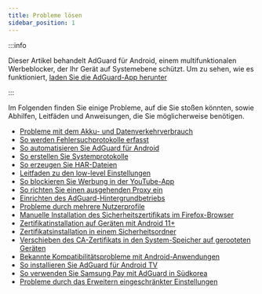 ```yaml
---
title: Probleme lösen
sidebar_position: 1
---
```


:::info

Dieser Artikel behandelt AdGuard für Android, einem multifunktionalen Werbeblocker, der Ihr Gerät auf Systemebene schützt. Um zu sehen, wie es funktioniert, [laden Sie die AdGuard-App herunter](https://agrd.io/download-kb-adblock)

:::

Im Folgenden finden Sie einige Probleme, auf die Sie stoßen könnten, sowie Abhilfen, Leitfäden und Anweisungen, die Sie möglicherweise benötigen.

- [Probleme mit dem Akku- und Datenverkehrverbrauch](/adguard-for-android/solving-problems/battery.md)
- [So werden Fehlersuchprotokolle erfasst](/adguard-for-android/solving-problems/log.md)
- [So automatisieren Sie AdGuard für Android](/adguard-for-android/solving-problems/tasker.md)
- [So erstellen Sie Systemprotokolle](/adguard-for-android/solving-problems/logcat.md)
- [So erzeugen Sie HAR-Dateien](/adguard-for-android/solving-problems/har.md)
- [Leitfaden zu den low-level Einstellungen](/adguard-for-android/solving-problems/low-level-settings.md)
- [So blockieren Sie Werbung in der YouTube-App](adguard-for-android/solving-problems/youtube-ads.md)
- [So richten Sie einen ausgehenden Proxy ein](/adguard-for-android/solving-problems/outbound-proxy.md)
- [Einrichten des AdGuard-Hintergrundbetriebs](/adguard-for-android/solving-problems/background-work.md)
- [Probleme durch mehrere Nutzerprofile](/adguard-for-android/solving-problems/multiple-user-profiles.md)
- [Manuelle Installation des Sicherheitszertifikats im Firefox-Browser](/adguard-for-android/solving-problems/firefox-certificates.md)
- [Zertifikatinstallation auf Geräten mit Android 11+](/adguard-for-android/solving-problems/manual-certificate.md)
- [Zertifikatsinstallation in einem Sicherheitsordner](/adguard-for-android/solving-problems/secure-folder.md)
- [Verschieben des CA-Zertifikats in den System-Speicher auf gerooteten Geräten](/adguard-for-android/solving-problems/https-certificate-for-rooted.md)
- [Bekannte Kompatibilitätsprobleme mit Android-Anwendungen](/adguard-for-android/solving-problems/compatibility-issues.md)
- [So installieren Sie AdGuard für Android TV](/adguard-for-android/solving-problems/adguard-for-android-tv.md)
- [So verwenden Sie Samsung Pay mit AdGuard in Südkorea](/adguard-for-android/solving-problems/samsungpay-with-adguard-in-south-korea.md)
- [Probleme durch das Erweitern eingeschränkter Einstellungen](/adguard-for-android/solving-problems/extending-restricted-settings.md)
